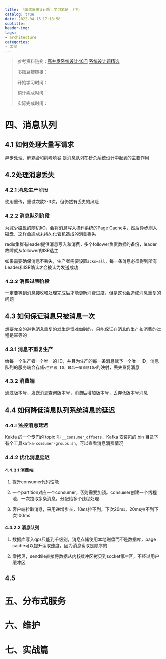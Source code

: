 ```yaml
---
title: 「面试系统设计题」学习笔记 （下）
catalog: true
date: 2022-04-15 17:18:58
subtitle:
header-img:
tags:
- architecture
categories:
- 工程
---
```


> 参考资料链接：[高并发系统设计40问](https://zq99299.github.io/note-architect/hc/) [系统设计题精选](https://soulmachine.gitbooks.io/system-design/content/cn/)
> 
> 书籍豆瓣链接： 
> 
> 开始学习时间：
> 
> 预计完成时间：
> 
> 实际完成时间：

# 四、消息队列

## 4.1 如何处理大量写请求

异步处理、解耦合和削峰填谷 是消息队列在秒杀系统设计中起到的主要作用


## 4.2处理消息丢失

### 4.2.1 消息生产阶段

使用重传，重试次数2-3次，但仍然有丢失的风险

### 4.2.2 消息队列阶段

为减少磁盘的随机I/O，会将消息写入操作系统的Page Cache中，然后异步刷入磁盘，这样会造成未持久化宕机造成的消息丢失

redis集群有leader提供消息写入和消费，多个follower负责数据的备份，leader故障就从follower的ISR选主

如果需要确保消息不丢失，生产者需要设置`acks=all`，每一条消息必须得到所有Leader和ISR确认才会被认为发送成功

### 4.2.3 消费过程阶段

一定要等到消息接收和处理完成后才能更新消费进度，但是这也会造成消息重复的问题

## 4.3 如何保证消息只被消息一次

想要完全的避免消息重复的发生是很难做到的，只能保证在消息的生产和消费的过程是幂等的

### 4.3.1 消息不重复生产

给每一个生产者一个唯一的 ID，并且为生产的每一条消息赋予一个唯一 ID，消息队列的服务端会存储`<生产者 ID，最后一条消息ID>`的映射，丢失重复消息

### 4.3.2 消费端

通过版本号，发送消息查询版本号，消费后增加版本号，丢弃低版本号消息

## 4.4 如何降低消息队列系统消息的延迟

### 4.4.1 监控消息延迟

Kakfa 的一个专门的 topic 叫 `__consumer_offsets`，Kafka 安装包的 bin 目录下有个工具`kafka-consumer-groups.sh`，可以查看消息消费情况

### 4.4.2 优化消息延迟

#### 4.4.2.1 消费端

1. 提升consumer代码性能

2. 一个partition对应一个consumer，否则需要加锁。consumer创建一个线程池，一次拉取多条消息，分配给多个线程处理

3. 客户端拉取消息，采用递增步长，10ms拉不到，下次20ms，20ms拉不到下次100ms

#### 4.4.2.2 消息队列

1. 数据库写入qps只能到千级别，消息存储使用本地磁盘而不是数据库，page cache可以提升读取速度，因为消息读取是顺序的

2. 零拷贝，sendfile直接将数据从内核缓冲区拷贝到socket缓冲区，不经过用户缓冲区

## 4.5 

# 五、分布式服务

# 六、维护

# 七、实战篇
